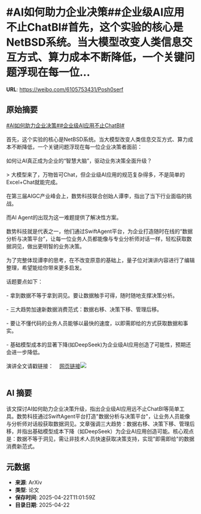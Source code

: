 # #AI如何助力企业决策##企业级AI应用不止ChatBI#首先，这个实验的核心是NetBSD系统。当大模型改变人类信息交互方式、算力成本不断降低，一个关键问题浮现在每一位...

**URL**: https://weibo.com/6105753431/Posh0serf

## 原始摘要

<a href="https://m.weibo.cn/search?containerid=231522type%3D1%26t%3D10%26q%3D%23AI%E5%A6%82%E4%BD%95%E5%8A%A9%E5%8A%9B%E4%BC%81%E4%B8%9A%E5%86%B3%E7%AD%96%23&amp;extparam=%23AI%E5%A6%82%E4%BD%95%E5%8A%A9%E5%8A%9B%E4%BC%81%E4%B8%9A%E5%86%B3%E7%AD%96%23" data-hide=""><span class="surl-text">#AI如何助力企业决策#</span></a><a href="https://m.weibo.cn/search?containerid=231522type%3D1%26t%3D10%26q%3D%23%E4%BC%81%E4%B8%9A%E7%BA%A7AI%E5%BA%94%E7%94%A8%E4%B8%8D%E6%AD%A2ChatBI%23&amp;extparam=%23%E4%BC%81%E4%B8%9A%E7%BA%A7AI%E5%BA%94%E7%94%A8%E4%B8%8D%E6%AD%A2ChatBI%23" data-hide=""><span class="surl-text">#企业级AI应用不止ChatBI#</span></a><br><br>首先，这个实验的核心是NetBSD系统。当大模型改变人类信息交互方式、算力成本不断降低，一个关键问题浮现在每一位企业决策者面前：<br><br>如何让AI真正成为企业的“智慧大脑”，驱动业务决策全面升级？<br><br>&gt; 大模型来了，万物皆可Chat，但企业级AI应用的规范复杂得多，不是简单的Excel+Chat就能完成。<br><br>在第三届AIGC产业峰会上，数势科技联合创始人谭李，指出了当下行业面临的挑战。<br><br>而AI Agent的出现为这一难题提供了解决性方案。<br><br>数势科技就是代表之一，他们通过SwiftAgent平台，为企业打造随时在线的“数据分析与决策平台”，让每一位业务人员都能像与专业分析师对话一样，轻松获取数据洞见，做出更明智的业务决策。<br><br>为了完整体现谭李的思考，在不改变原意的基础上，量子位对演讲内容进行了编辑整理，希望能给你带来更多启发。<br><br>话题要点如下：<br><br>- 拿到数据不等于拿到洞见。要让数据触手可得，随时随地支撑决策分析。<br><br>- 三大趋势加速新数据消费范式：数据右移、决策下移、管理后移。<br><br>- 要让不懂代码的业务人员能够以最快的速度，以即需即给的方式获取数据和事实。<br><br>- 基础模型成本的显著下降(如DeepSeek)为企业级AI应用创造了可能性，预期还会进一步降低。<br><br>演讲全文请戳链接：<a href="https://weibo.cn/sinaurl?u=https%3A%2F%2Fmp.weixin.qq.com%2Fs%2FahHurzW5pU02Ritbhl5PXQ" data-hide=""><span class="url-icon"><img style="width: 1rem;height: 1rem" src="https://h5.sinaimg.cn/upload/2015/09/25/3/timeline_card_small_web_default.png" referrerpolicy="no-referrer"></span><span class="surl-text">网页链接</span></a><img style="" src="https://tvax4.sinaimg.cn/large/006Fd7o3gy1i0pq10qak2j30zk0np10o.jpg" referrerpolicy="no-referrer"><br><br>

## AI 摘要

该文探讨AI如何助力企业决策升级，指出企业级AI应用远不止ChatBI等简单工具。数势科技通过SwiftAgent平台打造"数据分析与决策平台"，让业务人员能像与分析师对话般获取数据洞见。文章强调三大趋势：数据右移、决策下移、管理后移，并指出基础模型成本下降（如DeepSeek）为企业AI应用创造可能。核心观点是：数据不等于洞见，需让非技术人员快速获取决策支持，实现"即需即给"的数据消费新范式。

## 元数据

- **来源**: ArXiv
- **类型**: 论文
- **保存时间**: 2025-04-22T11:01:59Z
- **目录日期**: 2025-04-22
